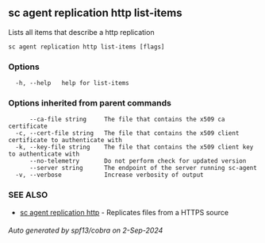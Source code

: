 ## sc agent replication http list-items

Lists all items that describe a http replication

```
sc agent replication http list-items [flags]
```

### Options

```
  -h, --help   help for list-items
```

### Options inherited from parent commands

```
      --ca-file string     The file that contains the x509 ca certificate
  -c, --cert-file string   The file that contains the x509 client certificate to authenticate with
  -k, --key-file string    The file that contains the x509 client key to authenticate with
      --no-telemetry       Do not perform check for updated version
      --server string      The endpoint of the server running sc-agent
  -v, --verbose            Increase verbosity of output
```

### SEE ALSO

* [sc agent replication http](sc_agent_replication_http.md)	 - Replicates files from a HTTPS source

###### Auto generated by spf13/cobra on 2-Sep-2024
